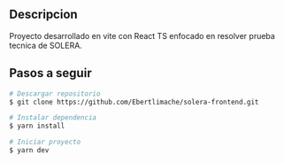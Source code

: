 ## Descripcion

Proyecto desarrollado en vite con React TS enfocado en resolver prueba tecnica de SOLERA.

## Pasos a seguir

```bash
# Descargar repositorio
$ git clone https://github.com/Ebertlimache/solera-frontend.git

# Instalar dependencia
$ yarn install

# Iniciar proyecto
$ yarn dev
```